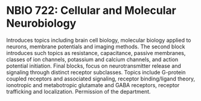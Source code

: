 # NBIO 722: Cellular and Molecular Neurobiology

Introduces topics including brain cell biology, molecular biology applied to neurons, membrane potentials and imaging methods. The second block introduces such topics as resistance, capacitance, passive membranes, classes of ion channels, potassium and calcium channels, and action potential initiation. Final blocks, focus on neurotransmitter release and signaling through distinct receptor subclasses. Topics include G-protein coupled receptors and associated signaling, receptor binding/ligand theory, ionotropic and metabotropic glutamate and GABA receptors, receptor trafficking and localization. Permission of the department.